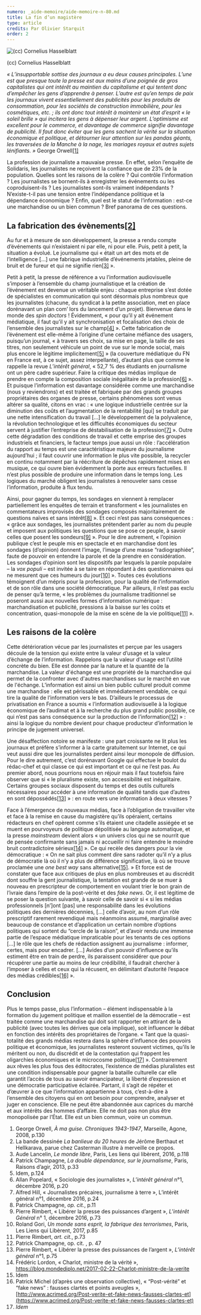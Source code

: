 ```yaml
---
numero: _aide-memoire/aide-memoire-n-80.md
title: La fin d’un magistère
type: article
credits: Par Olivier Starquit
order: 2
---
```

![(cc) Cornelius Hasselblatt](/assets/uploads/am-80-cc-cornelius-hasselblatt.jpg)

<span class="img-copyright"> (cc) Cornelius Hasselblatt </span>

_« L’insupportable sottise des journaux a eu deux causes principales. L’une est que presque toute la presse est aux mains d’une poignée de gros capitalistes qui ont intérêt au maintien du capitalisme et qui tentent donc d’empêcher les gens d’apprendre à penser. L’autre est qu’en temps de paix les journaux vivent essentiellement des publicités pour les produits de consommation, pour les sociétés de construction immobilière, pour les cosmétiques, etc. ; ils ont donc tout intérêt à maintenir un état d’esprit « le soleil brille » qui incitera les gens à dépenser leur argent. L’optimisme est excellent pour le commerce, et davantage de commerce signifie davantage de publicité. Il faut donc éviter que les gens sachent la vérité sur la situation économique et politique, et détourner leur attention sur les pandas géants, les traversées de la Manche à la nage, les mariages royaux et autres sujets lénifiants. »_ George Orwell[[1]](#footnote-1)

La profession de journaliste a mauvaise presse. En effet, selon l’enquête de Solidaris, les journalistes ne reçoivent la confiance que de 23% de la population. Quelles sont les raisons de la colère ? Qui contrôle l’information ? Les journalistes se bornent-ils à enregistrer les événements ou les coproduisent-ils ? Les journalistes sont-ils vraiment indépendants ? N’existe-t-il pas une tension entre l’indépendance politique et la dépendance économique ? Enfin, quel est le statut de l’information : est-ce une marchandise ou un bien commun ? Bref panorama de ces questions.

## La fabrication des évènements[[2]](#footnote-2)

Au fur et à mesure de son développement, la presse a rendu compte d’événements qui n’existaient ni par elle, ni pour elle. Puis, petit à petit, la situation a évolué. Le journalisme qui « était un art des mots et de l’intelligence \[…] une fabrique industrielle d’événements jetables, pleine de bruit et de fureur et qui ne signifie rien[[3]](#footnote-3) ».

Petit à petit, la presse de référence a vu l’information audiovisuelle s’imposer à l’ensemble du champ journalistique et la création de l’événement est devenue un véritable enjeu : chaque entreprise s’est dotée de spécialistes en communication qui sont désormais plus nombreux que les journalistes (chacune, du syndicat à la petite association, met en place dorénavant un plan com’ lors du lancement d’un projet). Bienvenue dans le monde des _spin doctors_ ! Évidemment, « pour qu’il y ait événement médiatique, il faut qu’il y ait synchronisation et focalisation des choix de l’ensemble des journalistes sur le champ[[4]](#footnote-4) ». Cette fabrication de l’événement est elle-même à l’origine d’une certaine méfiance des usagers, puisqu’un journal, « à travers ses choix, sa mise en page, la taille de ses titres, non seulement véhicule un point de vue sur le monde social, mais plus encore le légitime implicitement[[5]](#footnote-5) » (la couverture médiatique du FN en France est, à ce sujet, assez interpellante), d’autant plus que comme le rappelle la revue _L’intérêt général_, « 52,7 % des étudiants en journalisme ont un père cadre supérieur. Faire la critique des médias implique de prendre en compte la composition sociale inégalitaire de la profession[[6]](#footnote-6) ». Et puisque l’information est davantage considérée comme une marchandise (nous y reviendrons) et est traitée et fabriquée par des grands groupes propriétaires des organes de presse, certains phénomènes sont venus altérer sa qualité, citons en vrac : « une logique industrielle centrée sur la diminution des coûts et l’augmentation de la rentabilité \[qui] se traduit par une nette intensification du travail \[…] le développement de la polyvalence, la révolution technologique et les difficultés économiques du secteur servent à justifier l’entreprise de déstabilisation de la profession[[7]](#footnote-7) ». Outre cette dégradation des conditions de travail et cette emprise des groupes industriels et financiers, le facteur temps joue aussi un rôle : l’accélération du rapport au temps est une caractéristique majeure du journalisme aujourd’hui ; il faut couvrir une information le plus vite possible, la recycler en continu notamment par la réécriture de dépêches rapidement mises en musique, ce qui ouvre bien évidemment la porte aux erreurs factuelles. Il n’est plus possible de produire une information dans le temps long. Les logiques du marché obligent les journalistes à renouveler sans cesse l’information, produite à flux tendu.

Ainsi, pour gagner du temps, les sondages en viennent à remplacer partiellement les enquêtes de terrain et transforment « les journalistes en commentateurs improvisés des sondages composés majoritairement de questions naïves et sans intérêt[[8]](#footnote-8) ». Et ceci n’est pas sans conséquences : « grâce aux sondages, les journalistes prétendent parler au nom du peuple et imposent aux politiques les questions que se pose ce peuple, à savoir celles que posent les sondeurs[[9]](#footnote-9) ». Pour le dire autrement, « l’opinion publique c’est le peuple mis en spectacle et en marchandise dont les sondages (d’opinion) donnent l’image, l’image d’une masse “radiographiée”, faute de pouvoir en entendre la parole et de la prendre en considération. Les sondages d’opinion sont les dispositifs par lesquels la parole populaire – la _vox populi_ – est invitée à se taire en répondant à des questionnaires qui ne mesurent que ces humeurs du jour[[10]](#footnote-10) ». Toutes ces évolutions témoignent d’un mépris pour la profession, pour la qualité de l’information et de son rôle dans une société démocratique. Par ailleurs, il n’est pas exclu de penser qu’à terme, « les problèmes du journalisme traditionnel se poseront aussi aux nouvelles formes d’information numérique : marchandisation et publicité, pressions à la baisse sur les coûts et concentration, quasi-monopole de la mise en scène de la vie politique[[11]](#footnote-11) ».

## Les raisons de la colère

Cette détérioration vécue par les journalistes et perçue par les usagers découle de la tension qui existe entre la valeur d’usage et la valeur d’échange de l’information. Rappelons que la valeur d'usage est l’utilité concrète du bien. Elle est donnée par la nature et la quantité de la marchandise. La valeur d'échange est une propriété de la marchandise qui permet de la confronter avec d'autres marchandises sur le marché en vue de l'échange. L’information est ainsi un bien public culturel produit comme une marchandise : elle est périssable et immédiatement vendable, ce qui tire la qualité de l’information vers le bas. D’ailleurs le processus de privatisation en France a soumis « l’information audiovisuelle à la logique économique de l’audimat et à la recherche du plus grand public possible, ce qui n’est pas sans conséquence sur la production de l’information[[12]](#footnote-12) » : ainsi la logique du nombre devient pour chaque producteur d’information le principe de jugement universel.

Une désaffection notoire se manifeste : une part croissante ne lit plus les journaux et préfère s’informer à la carte gratuitement sur Internet, ce qui veut aussi dire que les journalistes perdent ainsi leur monopole de diffusion. Pour le dire autrement, c’est dorénavant Google qui effectue le boulot du rédac-chef et qui classe ce qui est important et ce qui ne l’est pas. Au premier abord, nous pourrions nous en réjouir mais il faut toutefois faire observer que si « le pluralisme existe, son accessibilité est inégalitaire. Certains groupes sociaux disposent du temps et des outils culturels nécessaires pour accéder à une information de qualité  tandis que d’autres en sont dépossédés[[13]](#footnote-13) » : en route vers une information à deux vitesses ?

Face à l’émergence de nouveaux médias, face à l’obligation de travailler vite et face à la remise en cause du magistère qu’ils opéraient, certains rédacteurs en chef opèrent comme s’ils étaient une citadelle assiégée et se muent en pourvoyeurs de politique dépolitisée au langage automatique, et la presse _mainstream_ devient alors « un univers clos qui ne se nourrit que de pensée confirmante sans jamais ni accueillir ni faire entendre le moindre bruit contradictoire sérieux[[14]](#footnote-14) ». Ce qui recèle des dangers pour la vie démocratique : « On ne sait plus comment dire sans radoter qu’il n’y a plus de démocratie là où il n’y a plus de différence significative, là où se trouve proclamée une _one best way_ sans alternative[[15]](#footnote-15). » Et force est de constater que face aux critiques de plus en plus nombreuses et au discrédit dont souffre la gent journalistique, la tentation est grande de se muer à nouveau en prescripteur de comportement en voulant trier le bon grain de l’ivraie dans l’empire de la post-vérité et des _fake news_. Or, il est légitime de se poser la question suivante, à savoir celle de savoir si « si les médias professionnels \[n’]ont \[pas] une responsabilité dans les évolutions politiques des dernières décennies, \[…] celle d’avoir, au nom d’un rôle prescriptif rarement revendiqué mais néanmoins assumé, marginalisé avec beaucoup de constance et d’application un certain nombre d’options politiques qui sortent du “cercle de la raison”, et d’avoir rendu une immense partie de l’espace médiatique impraticable pour les tenants de ces options \[…] le rôle que les chefs de rédaction assignent au journalisme : informer, certes, mais pour encadrer. \[…] Avides d’un pouvoir d’influence qu’ils estiment être en train de perdre, ils paraissent considérer que pour récupérer une partie au moins de leur crédibilité, il faudrait chercher à l’imposer à celles et ceux qui la récusent, en délimitant d’autorité l’espace des médias crédibles[[16]](#footnote-16) ».

## Conclusion

Plus le temps passe, plus l’information – élément indispensable à la formation du jugement politique et maillon essentiel de la démocratie – est traitée comme une marchandise qui doit soit rapporter en attirant de la publicité (avec toutes les dérives que cela implique), soit influencer le débat en fonction des intérêts des propriétaires de l’organe. « Tant que la quasi-totalité des grands médias restera dans la sphère d’influence des pouvoirs politique et économique, les journalistes resteront souvent victimes, qu’ils le méritent ou non, du discrédit et de la contestation qui frappent les oligarchies économiques et le microcosme politique[[17]](#footnote-17) ». Contrairement aux rêves les plus fous des éditocrates, l’existence de médias pluralistes est une condition indispensable pour gagner la bataille culturelle car elle garantit l’accès de tous au savoir émancipateur, la liberté d’expression et une démocratie participative éclairée. Partant, il s’agit de répéter et d’œuvrer à ce que l’information appartienne à tous, c’est-à-dire à l’ensemble des citoyens qui en ont besoin pour comprendre, analyser et juger en conscience. Elle ne peut être abandonnée aux caprices du marché et aux intérêts des hommes d’affaire. Elle ne doit pas non plus être monopolisée par l’État. Elle est un bien commun, voire un commun.

1. George Orwell, _À ma guise. Chroniques 1943-1947_, Marseille, Agone, 2008, p.130
2. La bande dessinée _La banlieue du 20 heures_ de Jérôme Berthaut et Hellkarava, parue chez Casterman illustre à merveille ce propos.
3. Aude Lancelin, _Le monde libre_, Paris, Les liens qui libèrent, 2016, p.118
4. Patrick Champagne, _La double dépendance, sur le journalisme_, Paris, Raisons d’agir, 2013, p.33
5. Idem, p.124
6. Allan Popelard, « Sociologie des journalistes », _L’intérêt général_ n°1, décembre 2016, p.20
7. Alfred Hill, « Journalistes précaires, journalisme à terre », L’intérêt général n°1, décembre 2016, p.24
8. Patrick Champagne, _op. cit._, p.11
9. Pierre Rimbert, « Libérer la presse des puissances d’argent », _L’intérêt Général_ n° 1, décembre 2016, p.73
10. Roland Gori, _Un monde sans esprit, la fabrique des terrorismes_, Paris, Les Liens qui Libèrent, 2017, p.85
11. Pierre Rimbert, _art. cit._, p.73
12. Patrick Champagne, op. cit. , p. 47
13. Pierre Rimbert, « Libérer la presse des puissances de l’argent », _L’intérêt général_ n°1, p.75
14. Frédéric Lordon, « Charlot, ministre de la vérité », <https://blog.mondediplo.net/2017-02-22-Charlot-ministre-de-la-verite>
15. Idem
16. Patrick Michel (d’après une observation collective), « “Post-vérité” et “fake news” : fausses clartés et points aveugles », [http://www.acrimed.org/Post-verite-et-fake-news-fausses-clartes-et](https://www.acrimed.org/Post-verite-et-fake-news-fausses-clartes-et)
17. _Idem_
